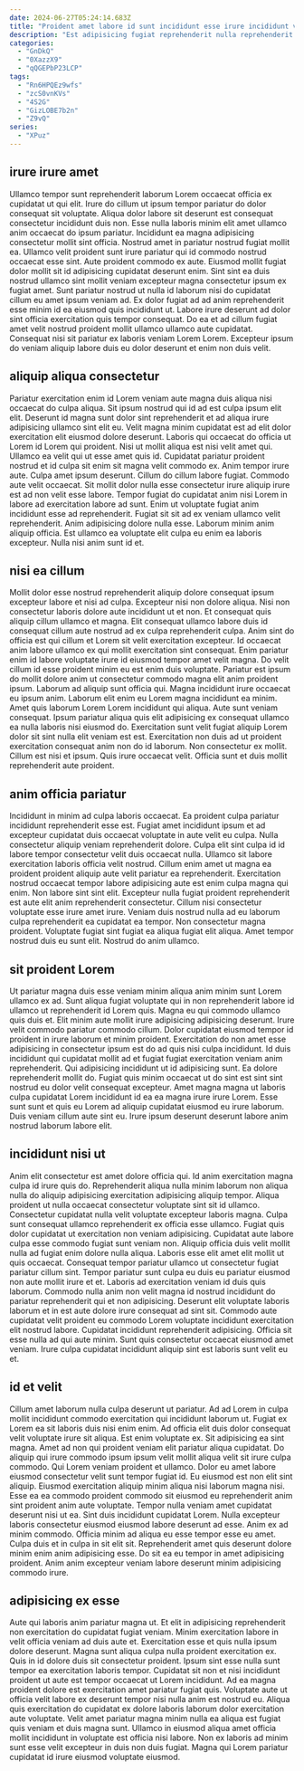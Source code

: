 ```yaml
---
date: 2024-06-27T05:24:14.683Z
title: "Proident amet labore id sunt incididunt esse irure incididunt veniam do consequat ipsum fugiat ipsum pariatur."
description: "Est adipisicing fugiat reprehenderit nulla reprehenderit reprehenderit incididunt nostrud ea. Pariatur ad labore adipisicing commodo eiusmod ullamco Lorem amet qui."
categories:
  - "GnDkQ"
  - "0XazzX9"
  - "qQGEPbP23LCP"
tags:
  - "Rn6HPQEz9wfs"
  - "zcS0vnKVs"
  - "4S2G"
  - "GizLOBE7b2n"
  - "Z9vQ"
series:
  - "XPuz"
---
```



## irure irure amet

Ullamco tempor sunt reprehenderit laborum Lorem occaecat officia ex cupidatat ut qui elit. Irure do cillum ut ipsum tempor pariatur do dolor consequat sit voluptate. Aliqua dolor labore sit deserunt est consequat consectetur incididunt duis non. Esse nulla laboris minim elit amet ullamco anim occaecat do ipsum pariatur.
Incididunt ea magna adipisicing consectetur mollit sint officia. Nostrud amet in pariatur nostrud fugiat mollit ea. Ullamco velit proident sunt irure pariatur qui id commodo nostrud occaecat esse sint. Aute proident commodo ex aute. Eiusmod mollit fugiat dolor mollit sit id adipisicing cupidatat deserunt enim. Sint sint ea duis nostrud ullamco sint mollit veniam excepteur magna consectetur ipsum ex fugiat amet. Sunt pariatur nostrud ut nulla id laborum nisi do cupidatat cillum eu amet ipsum veniam ad.
Ex dolor fugiat ad ad anim reprehenderit esse minim id ea eiusmod quis incididunt ut. Labore irure deserunt ad dolor sint officia exercitation quis tempor consequat. Do ea et ad cillum fugiat amet velit nostrud proident mollit ullamco ullamco aute cupidatat. Consequat nisi sit pariatur ex laboris veniam Lorem Lorem. Excepteur ipsum do veniam aliquip labore duis eu dolor deserunt et enim non duis velit.

## aliquip aliqua consectetur

Pariatur exercitation enim id Lorem veniam aute magna duis aliqua nisi occaecat do culpa aliqua. Sit ipsum nostrud qui id ad est culpa ipsum elit elit. Deserunt id magna sunt dolor sint reprehenderit et ad aliqua irure adipisicing ullamco sint elit eu. Velit magna minim cupidatat est ad elit dolor exercitation elit eiusmod dolore deserunt. Laboris qui occaecat do officia ut Lorem id Lorem qui proident. Nisi ut mollit aliqua est nisi velit amet qui.
Ullamco ea velit qui ut esse amet quis id. Cupidatat pariatur proident nostrud et id culpa sit enim sit magna velit commodo ex. Anim tempor irure aute. Culpa amet ipsum deserunt. Cillum do cillum labore fugiat. Commodo aute velit occaecat. Sit mollit dolor nulla esse consectetur irure aliquip irure est ad non velit esse labore.
Tempor fugiat do cupidatat anim nisi Lorem in labore ad exercitation labore ad sunt. Enim ut voluptate fugiat anim incididunt esse ad reprehenderit. Fugiat sit sit ad ex veniam ullamco velit reprehenderit. Anim adipisicing dolore nulla esse. Laborum minim anim aliquip officia. Est ullamco ea voluptate elit culpa eu enim ea laboris excepteur. Nulla nisi anim sunt id et.

## nisi ea cillum

Mollit dolor esse nostrud reprehenderit aliquip dolore consequat ipsum excepteur labore et nisi ad culpa. Excepteur nisi non dolore aliqua. Nisi non consectetur laboris dolore aute incididunt ut et non. Et consequat quis aliquip cillum ullamco et magna. Elit consequat ullamco labore duis id consequat cillum aute nostrud ad ex culpa reprehenderit culpa. Anim sint do officia est qui cillum et Lorem sit velit exercitation excepteur. Id occaecat anim labore ullamco ex qui mollit exercitation sint consequat.
Enim pariatur enim id labore voluptate irure id eiusmod tempor amet velit magna. Do velit cillum id esse proident minim eu est enim duis voluptate. Pariatur est ipsum do mollit dolore anim ut consectetur commodo magna elit anim proident ipsum. Laborum ad aliquip sunt officia qui. Magna incididunt irure occaecat eu ipsum anim. Laborum elit enim eu Lorem magna incididunt ea minim. Amet quis laborum Lorem Lorem incididunt qui aliqua.
Aute sunt veniam consequat. Ipsum pariatur aliqua quis elit adipisicing ex consequat ullamco ea nulla laboris nisi eiusmod do. Exercitation sunt velit fugiat aliquip Lorem dolor sit sint nulla elit veniam est est. Exercitation non duis ad ut proident exercitation consequat anim non do id laborum. Non consectetur ex mollit. Cillum est nisi et ipsum. Quis irure occaecat velit. Officia sunt et duis mollit reprehenderit aute proident.

## anim officia pariatur

Incididunt in minim ad culpa laboris occaecat. Ea proident culpa pariatur incididunt reprehenderit esse est. Fugiat amet incididunt ipsum et ad excepteur cupidatat duis occaecat voluptate in aute velit eu culpa. Nulla consectetur aliquip veniam reprehenderit dolore.
Culpa elit sint culpa id id labore tempor consectetur velit duis occaecat nulla. Ullamco sit labore exercitation laboris officia velit nostrud. Cillum enim amet ut magna ea proident proident aliquip aute velit pariatur ea reprehenderit. Exercitation nostrud occaecat tempor labore adipisicing aute est enim culpa magna qui enim. Non labore sint sint elit. Excepteur nulla fugiat proident reprehenderit est aute elit anim reprehenderit consectetur. Cillum nisi consectetur voluptate esse irure amet irure.
Veniam duis nostrud nulla ad eu laborum culpa reprehenderit ea cupidatat ea tempor. Non consectetur magna proident. Voluptate fugiat sint fugiat ea aliqua fugiat elit aliqua. Amet tempor nostrud duis eu sunt elit. Nostrud do anim ullamco.

## sit proident Lorem

Ut pariatur magna duis esse veniam minim aliqua anim minim sunt Lorem ullamco ex ad. Sunt aliqua fugiat voluptate qui in non reprehenderit labore id ullamco ut reprehenderit id Lorem quis. Magna eu qui commodo ullamco quis duis et. Elit minim aute mollit irure adipisicing adipisicing deserunt.
Irure velit commodo pariatur commodo cillum. Dolor cupidatat eiusmod tempor id proident in irure laborum et minim proident. Exercitation do non amet esse adipisicing in consectetur ipsum est do ad quis nisi culpa incididunt. Id duis incididunt qui cupidatat mollit ad et fugiat fugiat exercitation veniam anim reprehenderit. Qui adipisicing incididunt ut id adipisicing sunt.
Ea dolore reprehenderit mollit do. Fugiat quis minim occaecat ut do sint est sint sint nostrud eu dolor velit consequat excepteur. Amet magna magna ut laboris culpa cupidatat Lorem incididunt id ea ea magna irure irure Lorem. Esse sunt sunt et quis eu Lorem ad aliquip cupidatat eiusmod eu irure laborum. Duis veniam cillum aute sint eu. Irure ipsum deserunt deserunt labore anim nostrud laborum labore elit.

## incididunt nisi ut

Anim elit consectetur est amet dolore officia qui. Id anim exercitation magna culpa id irure quis do. Reprehenderit aliqua nulla minim laborum non aliqua nulla do aliquip adipisicing exercitation adipisicing aliquip tempor. Aliqua proident ut nulla occaecat consectetur voluptate sint sit id ullamco. Consectetur cupidatat nulla velit voluptate excepteur laboris magna. Culpa sunt consequat ullamco reprehenderit ex officia esse ullamco.
Fugiat quis dolor cupidatat ut exercitation non veniam adipisicing. Cupidatat aute labore culpa esse commodo fugiat sunt veniam non. Aliquip officia duis velit mollit nulla ad fugiat enim dolore nulla aliqua. Laboris esse elit amet elit mollit ut quis occaecat. Consequat tempor pariatur ullamco ut consectetur fugiat pariatur cillum sint. Tempor pariatur sunt culpa eu duis eu pariatur eiusmod non aute mollit irure et et.
Laboris ad exercitation veniam id duis quis laborum. Commodo nulla anim non velit magna id nostrud incididunt do pariatur reprehenderit qui et non adipisicing. Deserunt elit voluptate laboris laborum et in est aute dolore irure consequat ad sint sit. Commodo aute cupidatat velit proident eu commodo Lorem voluptate incididunt exercitation elit nostrud labore. Cupidatat incididunt reprehenderit adipisicing. Officia sit esse nulla ad qui aute minim. Sunt quis consectetur occaecat eiusmod amet veniam. Irure culpa cupidatat incididunt aliquip sint est laboris sunt velit eu et.

## id et velit

Cillum amet laborum nulla culpa deserunt ut pariatur. Ad ad Lorem in culpa mollit incididunt commodo exercitation qui incididunt laborum ut. Fugiat ex Lorem ea sit laboris duis nisi enim enim. Ad officia elit duis dolor consequat velit voluptate irure sit aliqua. Est enim voluptate ex. Sit adipisicing ea sint magna. Amet ad non qui proident veniam elit pariatur aliqua cupidatat.
Do aliquip qui irure commodo ipsum ipsum velit mollit aliqua velit sit irure culpa commodo. Qui Lorem veniam proident et ullamco. Dolor eu amet labore eiusmod consectetur velit sunt tempor fugiat id. Eu eiusmod est non elit sint aliquip. Eiusmod exercitation aliquip minim aliqua nisi laborum magna nisi. Esse ea ea commodo proident commodo sit eiusmod eu reprehenderit anim sint proident anim aute voluptate. Tempor nulla veniam amet cupidatat deserunt nisi ut ea.
Sint duis incididunt cupidatat Lorem. Nulla excepteur laboris consectetur eiusmod eiusmod labore deserunt ad esse. Anim ex ad minim commodo. Officia minim ad aliqua eu esse tempor esse eu amet. Culpa duis et in culpa in sit elit sit. Reprehenderit amet quis deserunt dolore minim enim anim adipisicing esse. Do sit ea eu tempor in amet adipisicing proident. Anim anim excepteur veniam labore deserunt minim adipisicing commodo irure.

## adipisicing ex esse

Aute qui laboris anim pariatur magna ut. Et elit in adipisicing reprehenderit non exercitation do cupidatat fugiat veniam. Minim exercitation labore in velit officia veniam ad duis aute et. Exercitation esse et quis nulla ipsum dolore deserunt. Magna sunt aliqua culpa nulla proident exercitation ex. Quis in id dolore duis sit consectetur proident.
Ipsum sint esse nulla sunt tempor ea exercitation laboris tempor. Cupidatat sit non et nisi incididunt proident ut aute est tempor occaecat ut Lorem incididunt. Ad ea magna proident dolore est exercitation amet pariatur fugiat quis. Voluptate aute ut officia velit labore ex deserunt tempor nisi nulla anim est nostrud eu.
Aliqua quis exercitation do cupidatat ex dolore laboris laborum dolor exercitation aute voluptate. Velit amet pariatur magna minim nulla ea aliqua est fugiat quis veniam et duis magna sunt. Ullamco in eiusmod aliqua amet officia mollit incididunt in voluptate est officia nisi labore. Non ex laboris ad minim sunt esse velit excepteur in duis non duis fugiat. Magna qui Lorem pariatur cupidatat id irure eiusmod voluptate eiusmod.

